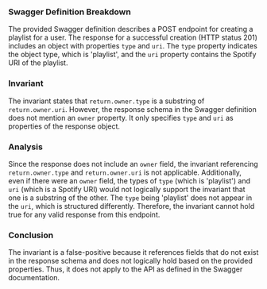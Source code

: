 ### Swagger Definition Breakdown
The provided Swagger definition describes a POST endpoint for creating a playlist for a user. The response for a successful creation (HTTP status 201) includes an object with properties `type` and `uri`. The `type` property indicates the object type, which is 'playlist', and the `uri` property contains the Spotify URI of the playlist.

### Invariant
The invariant states that `return.owner.type` is a substring of `return.owner.uri`. However, the response schema in the Swagger definition does not mention an `owner` property. It only specifies `type` and `uri` as properties of the response object.

### Analysis
Since the response does not include an `owner` field, the invariant referencing `return.owner.type` and `return.owner.uri` is not applicable. Additionally, even if there were an `owner` field, the types of `type` (which is 'playlist') and `uri` (which is a Spotify URI) would not logically support the invariant that one is a substring of the other. The `type` being 'playlist' does not appear in the `uri`, which is structured differently. Therefore, the invariant cannot hold true for any valid response from this endpoint.

### Conclusion
The invariant is a false-positive because it references fields that do not exist in the response schema and does not logically hold based on the provided properties. Thus, it does not apply to the API as defined in the Swagger documentation.
